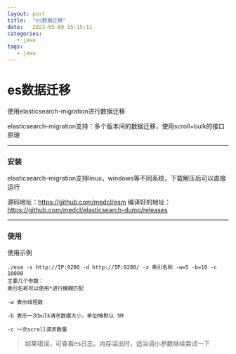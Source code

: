 ```yaml
---
layout: post
title:  "es数据迁移"
date:   2023-05-09 15:15:11
categories: 
   - java
tags:
   - java
---
```


# es数据迁移

使用elasticsearch-migration进行数据迁移

elasticsearch-migration支持：多个版本间的数据迁移，使用scroll+bulk的接口原理

---

### 安装

elasticsearch-migration支持linux，windows等不同系统，下载解压后可以直接运行

源码地址：https://github.com/medcl/esm
编译好的地址：https://github.com/medcl/elasticsearch-dump/releases

---

### 使用

使用示例

```
./esm -s http://IP:9200 -d http://IP:9200/ -x 索引名称 -w=5 -b=10 -c 10000
主要几个参数：
索引名称可以使用*进行模糊匹配

-w 表示线程数

-b 表示一次bulk请求数据大小，单位MB默认 5M

-c 一次scroll请求数量
```

> 如果错误，可查看es日志。内存溢出时，适当调小参数继续尝试一下